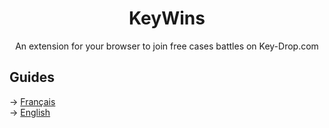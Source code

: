 <h1 align="center">KeyWins</h1>
<p align="center">An extension for your browser to join free cases battles on Key-Drop.com</p>

## Guides
-> <a href="https://github.com/KucoDEV/KeyWins/blob/main/Guides/fr.MD">Français</a>
<br>
-> <a href="https://github.com/KucoDEV/KeyWins/blob/main/Guides/en.MD">English</a>
